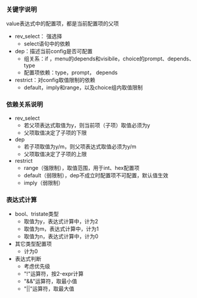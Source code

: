 ### 关键字说明  
value表达式中的配置项，都是当前配置项的父项  
* rev_select： 强选择  
  + select语句中的依赖
* dep：描述当前config是否可配置
  + 组关系：if ，menu的depends和visibile，choice的prompt、depends、type
  + 配置项依赖：type，prompt， depends
* restrict：对config取值限制的依赖
  + default，imply和range，以及choice组内取值限制

### 依赖关系说明
* rev_select
  + 若父项表达式取值为y，则当前项（子项）取值必须为y
  + 父项取值决定了子项的下限
* dep
  + 若子项取值为y/m，则父项表达式取值必须为y/m
  + 父项取值决定了子项的上限
* restrict
  + range（强限制），取值范围，用于int、hex配置项
  + default（弱限制），dep不成立时配置项不可配置，默认值生效
  + imply（弱限制）

### 表达式计算
* bool、tristate类型  
  + 取值为y，表达式计算中，计为2
  + 取值为m，表达式计算中，计为1
  + 取值为n，表达式计算中，计为0
* 其它类型配置项
  + 计为0
* 表达式判断  
  + 考虑优先级  
  + "!"运算符，按2-expr计算
  + "&&"运算符，取最小值  
  + "||"运算符，取最大值